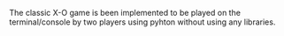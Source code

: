 The classic X-O game is been implemented to be played on the terminal/console by two players using pyhton without using any libraries.
